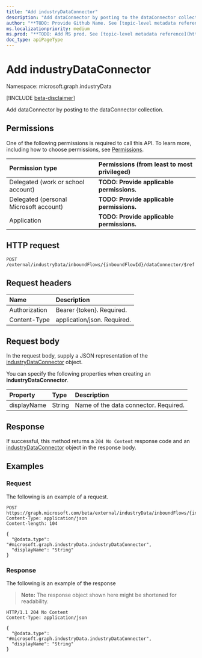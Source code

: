```yaml
---
title: "Add industryDataConnector"
description: "Add dataConnector by posting to the dataConnector collection."
author: "**TODO: Provide Github Name. See [topic-level metadata reference](https://aka.ms/msgo?pagePath=API/Document/Guidelines/Metadata)**"
ms.localizationpriority: medium
ms.prod: "**TODO: Add MS prod. See [topic-level metadata reference](https://aka.ms/msgo?pagePath=API/Document/Guidelines/Metadata)**"
doc_type: apiPageType
---
```


# Add industryDataConnector
Namespace: microsoft.graph.industryData

[!INCLUDE [beta-disclaimer](../../includes/beta-disclaimer.md)]

Add dataConnector by posting to the dataConnector collection.

## Permissions
One of the following permissions is required to call this API. To learn more, including how to choose permissions, see [Permissions](/graph/permissions-reference).

|Permission type|Permissions (from least to most privileged)|
|:---|:---|
|Delegated (work or school account)|**TODO: Provide applicable permissions.**|
|Delegated (personal Microsoft account)|**TODO: Provide applicable permissions.**|
|Application|**TODO: Provide applicable permissions.**|

## HTTP request

<!-- {
  "blockType": "ignored"
}
-->
``` http
POST /external/industryData/inboundFlows/{inboundFlowId}/dataConnector/$ref
```

## Request headers
|Name|Description|
|:---|:---|
|Authorization|Bearer {token}. Required.|
|Content-Type|application/json. Required.|

## Request body
In the request body, supply a JSON representation of the [industryDataConnector](../resources/industrydata-industrydataconnector.md) object.

You can specify the following properties when creating an **industryDataConnector**.

|Property|Type|Description|
|:---|:---|:---|
|displayName|String|Name of the data connector. Required.|



## Response

If successful, this method returns a `204 No Content` response code and an [industryDataConnector](../resources/industrydata-industrydataconnector.md) object in the response body.

## Examples

### Request
The following is an example of a request.
<!-- {
  "blockType": "request",
  "name": "create_industrydataconnector_from_"
}
-->
``` http
POST https://graph.microsoft.com/beta/external/industryData/inboundFlows/{inboundFlowId}/dataConnector/$ref
Content-Type: application/json
Content-length: 104

{
  "@odata.type": "#microsoft.graph.industryData.industryDataConnector",
  "displayName": "String"
}
```


### Response
The following is an example of the response
>**Note:** The response object shown here might be shortened for readability.
<!-- {
  "blockType": "response",
  "truncated": true,
  "@odata.type": "microsoft.graph.industryData.industryDataConnector"
}
-->
``` http
HTTP/1.1 204 No Content
Content-Type: application/json

{
  "@odata.type": "#microsoft.graph.industryData.industryDataConnector",
  "displayName": "String"
}
```

